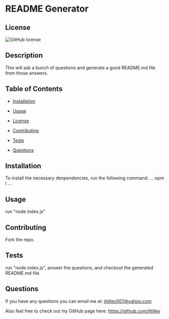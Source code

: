 # README Generator

## License
![GitHub license](https://img.shields.io/badge/license-Apache-blue.svg)

## Description
This will ask a bunch of questions and generate a good README.md file from those answers.

## Table of Contents

* [Installation](#installation)

* [Usage](#usage)

* [License](#license)

* [Contributing](#contributing)

* [Tests](#tests)

* [Questions](#questions)

## Installation
To install the necessary denpendencies, run the following command:
...
npm i
...

## Usage
run "node index.js"

## Contributing
Fork the repo.

## Tests
run "node index.js", answer the questions, and checkout the generated README.md file.

## Questions
If you have any questions you can email me at: jttilley007@yahoo.com

Also feel free to check out my GitHub page here: https://github.com/jttilley

